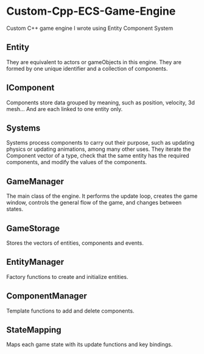 # Custom-Cpp-ECS-Game-Engine
Custom C++ game engine I wrote using Entity Component System

## Entity

They are equivalent to actors or gameObjects in this engine. They are formed by one unique identifier and a collection of components.

## IComponent

Components store data grouped by meaning, such as position, velocity, 3d mesh... And are each linked to one entity only.

## Systems

Systems process components to carry out their purpose, such as updating physics or updating animations, among many other uses. They iterate the Component vector of a type, check that the same entity has the required components, and modify the values of the components.

## GameManager

The main class of the engine. It performs the update loop, creates the game window, controls the general flow of the game, and changes between states.

## GameStorage

Stores the vectors of entities, components and events.

## EntityManager

Factory functions to create and initialize entities.

## ComponentManager

Template functions to add and delete components.

## StateMapping

Maps each game state with its update functions and key bindings.
